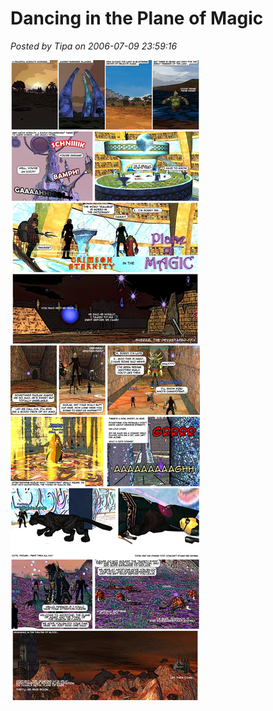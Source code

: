 # Dancing in the Plane of Magic

*Posted by Tipa on 2006-07-09 23:59:16*

[![](../uploads/2009/01/2006-07-09-dancing-in-the-plane-of-magic.jpg "2006-07-09-dancing-in-the-plane-of-magic")](../uploads/2009/01/2006-07-09-dancing-in-the-plane-of-magic.jpg)

